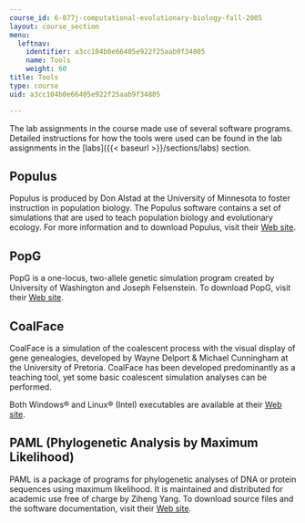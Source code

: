 ```yaml
---
course_id: 6-877j-computational-evolutionary-biology-fall-2005
layout: course_section
menu:
  leftnav:
    identifier: a3cc104b0e66405e922f25aab9f34805
    name: Tools
    weight: 60
title: Tools
type: course
uid: a3cc104b0e66405e922f25aab9f34805

---
```


The lab assignments in the course made use of several software programs. Detailed instructions for how the tools were used can be found in the lab assignments in the [labs]({{< baseurl >}}/sections/labs) section.

Populus
-------

Populus is produced by Don Alstad at the University of Minnesota to foster instruction in population biology. The Populus software contains a set of simulations that are used to teach population biology and evolutionary ecology. For more information and to download Populus, visit their [Web site](http://www.cbs.umn.edu/populus).

PopG
----

PopG is a one-locus, two-allele genetic simulation program created by University of Washington and Joseph Felsenstein. To download PopG, visit their [Web site](http://evolution.gs.washington.edu/popgen/popg.html).

CoalFace
--------

CoalFace is a simulation of the coalescent process with the visual display of gene genealogies, developed by Wayne Delport & Michael Cunningham at the University of Pretoria. CoalFace has been developed predominantly as a teaching tool, yet some basic coalescent simulation analyses can be performed.

Both Windows® and Linux® (Intel) executables are available at their [Web site](http://www.yolinux.com/TUTORIALS/LinuxTutorialRunMicrosoftExe.html).

PAML (Phylogenetic Analysis by Maximum Likelihood)
--------------------------------------------------

PAML is a package of programs for phylogenetic analyses of DNA or protein sequences using maximum likelihood. It is maintained and distributed for academic use free of charge by Ziheng Yang. To download source files and the software documentation, visit their [Web site](http://abacus.gene.ucl.ac.uk/software/paml.html).